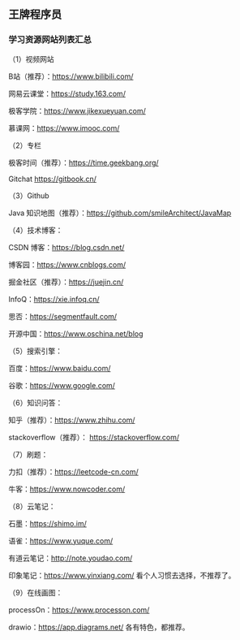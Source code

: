 ## 王牌程序员


### 学习资源网站列表汇总
（1）视频网站

B站（推荐）：https://www.bilibili.com/

网易云课堂：https://study.163.com/

极客学院：https://www.jikexueyuan.com/

慕课网：https://www.imooc.com/


（2）专栏

极客时间（推荐）：https://time.geekbang.org/

Gitchat https://gitbook.cn/


（3）Github

Java 知识地图（推荐）：https://github.com/smileArchitect/JavaMap


（4）技术博客：

CSDN 博客：https://blog.csdn.net/

博客园：https://www.cnblogs.com/

掘金社区（推荐）：https://juejin.cn/

InfoQ：https://xie.infoq.cn/

思否：https://segmentfault.com/

开源中国：https://www.oschina.net/blog


（5）搜索引擎：

百度：https://www.baidu.com/

谷歌：https://www.google.com/


（6）知识问答：

知乎（推荐）：https://www.zhihu.com/

stackoverflow（推荐）： https://stackoverflow.com/


（7）刷题：

力扣（推荐）：https://leetcode-cn.com/

牛客：https://www.nowcoder.com/


（8）云笔记：

石墨：https://shimo.im/

语雀：https://www.yuque.com/

有道云笔记：http://note.youdao.com/

印象笔记：https://www.yinxiang.com/ 看个人习惯去选择，不推荐了。


（9）在线画图：

processOn：https://www.processon.com/

drawio：https://app.diagrams.net/ 各有特色，都推荐。

